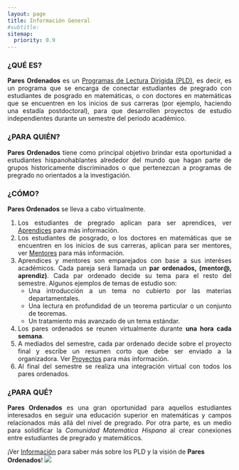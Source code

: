 ```yaml
---
layout: page
title: Información General
#subtitle:
sitemap:
  priority: 0.9
---	
```


### ¿QUÉ ES?
<div style="text-align: justify">
<p>
<strong>Pares Ordenados</strong> es un <a href="{{ '/info' | prepend: site.baseurl }}">Programas de Lectura Dirigida (PLD)</a>, es decir, es un programa que se encarga de conectar estudiantes de pregrado con estudiantes de posgrado en matemáticas, o con doctores en matemáticas que se encuentren en los inicios de sus carreras (por ejemplo, haciendo una estadía postdoctoral), para que desarrollen proyectos de estudio independientes durante un semestre del periodo académico.
</p>
</div>

### ¿PARA QUIÉN?
<div style="text-align: justify">
<p>
<strong>Pares Ordenados</strong> tiene como principal objetivo brindar esta oportunidad a estudiantes hispanohablantes alrededor del mundo que hagan parte de grupos historicamente discriminados o que pertenezcan a programas de pregrado no orientados a la investigación.
</p>
</div>

### ¿CÓMO?
<div style="text-align: justify">
<p><strong>Pares Ordenados</strong> se lleva a cabo virtualmente.
<ol>
<li>Los estudiantes de pregrado aplican para ser aprendices, ver <a href="{{ '/aprendices' | prepend: site.baseurl }}">Aprendices</a> para más información.</li>

<li>Los estudiantes de posgrado, o los doctores en matemáticas que se encuentren en los inicios de sus carreras, aplican para ser mentores, ver <a href="{{ '/mentores' | prepend: site.baseurl }}">Mentores</a> para más información.</li>

<li>Aprendices y mentores son emparejados con base a sus interéses académicos. Cada pareja será llamada un <b>par ordenados, (mentor@, aprendiz)</b>.
Cada par ordenado decide su tema para el resto del semestre. Algunos ejemplos de temas de estudio son:
	<ul>
	<li>Una introducción a un tema no cubierto por las materias departamentales.</li>
	<li>Una lectura en profundidad de un teorema particular o un conjunto de teoremas.</li>
	<li>Un tratamiento más avanzado de un tema estándar.</li>
	</ul>
</li>

<li>Los pares ordenados se reunen virtualmente durante <b>una hora cada semana</b>.</li>

<li>A mediados del semestre, cada par ordenado decide sobre el proyecto final y escribe un resumen corto que debe ser enviado a la organizadora. Ver <a href="{{ '/proyectos' | prepend: site.baseurl }}">Proyectos</a> para más información.</li>

<li>Al final del semestre se realiza una integración virtual con todos los pares ordenados.</li>
</ol></p>
</div>

### ¿PARA QUÉ?
<div style="text-align: justify">
<p>
<strong>Pares Ordenados</strong> es una gran oportunidad para aquellos estudiantes interesados en seguir una educación superior en matemáticas y campos relacionados más allá del nivel de pregrado. Por otra parte, es un medio para solidificar la <em>Comunidad Matemática Hispana</em> al crear conexiones entre estudiantes de pregrado y matemáticos.
</p>
</div>

¡Ver <a href="{{ '/info' | prepend: site.baseurl }}">Información</a> para saber más sobre los PLD y la visión de <strong>Pares Ordenados</strong>! <img src="{{ '/assets/img/icons8-abscissa-50.png' | prepend: site.baseurl }}" id="about-img">
